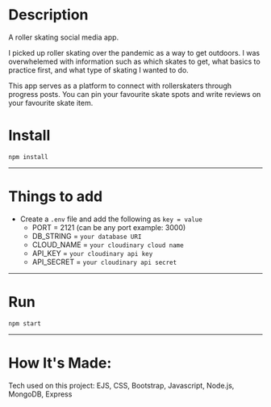 # Description

A roller skating social media app.

I picked up roller skating over the pandemic as a way to get outdoors. I was overwhelemed with information such as which skates to get, what basics to practice first, and what type of skating I wanted to do.

This app serves as a platform to connect with rollerskaters through progress posts. You can pin your favourite skate spots and write reviews on your favourite skate item.

# Install

`npm install`

---

# Things to add

- Create a `.env` file and add the following as `key = value`
  - PORT = 2121 (can be any port example: 3000)
  - DB_STRING = `your database URI`
  - CLOUD_NAME = `your cloudinary cloud name`
  - API_KEY = `your cloudinary api key`
  - API_SECRET = `your cloudinary api secret`

---

# Run

`npm start`

---

# How It's Made:

Tech used on this project: EJS, CSS, Bootstrap, Javascript, Node.js, MongoDB, Express
